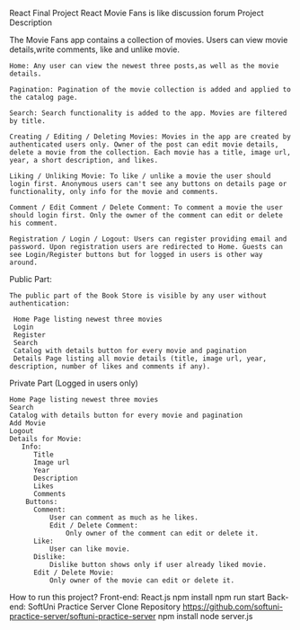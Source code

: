 React Final Project
React Movie Fans is like discussion forum
Project Description

The Movie Fans app contains a collection of movies. Users can view movie details,write comments, like and unlike movie.

    Home: Any user can view the newest three posts,as well as the movie details.

    Pagination: Pagination of the movie collection is added and applied to the catalog page.

    Search: Search functionality is added to the app. Movies are filtered by title.

    Creating / Editing / Deleting Movies: Movies in the app are created by authenticated users only. Owner of the post can edit movie details, delete a movie from the collection. Each movie has a title, image url, year, a short description, and likes.

    Liking / Unliking Movie: To like / unlike a movie the user should login first. Anonymous users can't see any buttons on details page or functionality, only info for the movie and comments.

    Comment / Edit Comment / Delete Comment: To comment a movie the user should login first. Only the owner of the comment can edit or delete his comment.

    Registration / Login / Logout: Users can register providing email and password. Upon registration users are redirected to Home. Guests can see Login/Register buttons but for logged in users is other way around.

Public Part:

    The public part of the Book Store is visible by any user without authentication:

     Home Page listing newest three movies
     Login
     Register
     Search
     Catalog with details button for every movie and pagination
     Details Page listing all movie details (title, image url, year, description, number of likes and comments if any).

Private Part (Logged in users only)

    Home Page listing newest three movies
    Search
    Catalog with details button for every movie and pagination
    Add Movie
    Logout
    Details for Movie:
       Info:
          Title
          Image url
          Year
          Description
          Likes
          Comments
        Buttons:
          Comment:
              User can comment as much as he likes.
              Edit / Delete Comment:
                  Only owner of the comment can edit or delete it.
          Like:
              User can like movie.
          Dislike:
              Dislike button shows only if user already liked movie.
          Edit / Delete Movie:
              Only owner of the movie can edit or delete it.


How to run this project?
Front-end: React.js
npm install
npm run start
Back-end: SoftUni Practice Server
Clone Repository https://github.com/softuni-practice-server/softuni-practice-server
npm install
node server.js
          
